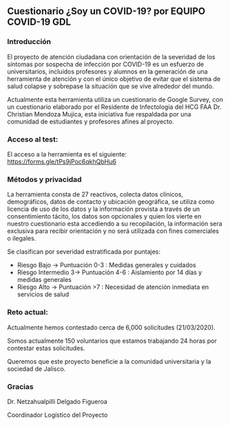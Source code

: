 ## Cuestionario ¿Soy un COVID-19? por EQUIPO COVID-19 GDL

### Introducción

El proyecto de atención ciudadana con orientación de la severidad de los síntomas por sospecha de infección por COVID-19 es un esfuerzo de universitarios, incluidos profesores y alumnos en la generación de una herramienta de atención y con el único objetivo de evitar que el sistema de salud colapse y sobrepase la situación que se vive alrededor del mundo.

Actualmente esta herramienta utiliza un cuestionario de Google Survey, con un cuestionario elaborado por el Residente de Infectologia del HCG FAA Dr. Christian Mendoza Mujica, esta iniciativa fue respaldada por una comunidad de estudiantes y profesores afines al proyecto.

### Acceso al test:

El acceso a la herramienta es el siguiente: https://forms.gle/tPs9jPoc6qkhQbHu6

### Métodos y privacidad
La herramienta consta de 27 reactivos, colecta datos clínicos, demográficos, datos de contacto y ubicación geográfica, se utiliza como licencia de uso de los datos y la información provista a través de un consentimiento tácito, los datos son opcionales y quien los vierte en nuestro cuestionario esta accediendo a su recopilación, la información sera exclusiva para recibir orientación y no será utilizada con fines comerciales o ilegales.

Se clasifican por severidad estratificada por puntajes:

* Riesgo Bajo →  Puntuación 0-3 : Medidas generales y cuidados
* Riesgo Intermedio 3→  Puntuación 4-6 : Aislamiento por 14 días y medidas generales
* Riesgo Alto → Puntuación >7 : Necesidad de atención inmediata en servicios de salud

### Reto actual:

Actualmente hemos contestado cerca de 6,000 solicitudes (21/03/2020).

Somos actualmente 150 voluntarios que estamos trabajando 24 horas por contestar estas solicitudes.

Queremos que este proyecto beneficie a la comunidad universitaria y la sociedad  de Jalisco.



### Gracias

Dr. Netzahualpilli Delgado Figueroa

Coordinador Logístico del Proyecto

